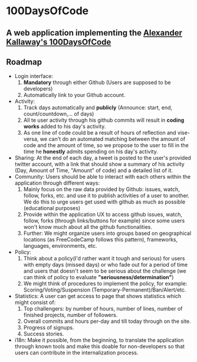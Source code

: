 # 100DaysOfCode
## A web application implementing the [Alexander Kallaway's 100DaysOfCode](https://medium.freecodecamp.com/join-the-100daysofcode-556ddb4579e4#.3x9j0mip1)

## Roadmap


* Login interface:
  1. **Mandatory** through either Github (Users are supposed to be developers)
  2. Automatically link to your Github account.
* Activity:
  1. Track days automatically and **publicly**  (Announce: start, end, count/countdown,... of days)
  2. All te user activity through his github commits will result in **coding works** added to his day's activity.
  3. As one line of code could be a result of hours of reflection and vise-versa, we can't do an automated matching between the amount of code and the amount of time, so we propose to the user to fill in the time he **honestly** admits spending on his day's activity. 
* Sharing: At the end of each day, a tweet is posted to the user's provided twitter account, with a link that should show a summary of his activity (Day, Amount of Time, "Amount" of code) and a detailed list of it.
* Community: Users should be able to interact with each others within the application through different ways:
  1. Mainly focus on the raw data provided by Github: issues, watch, follow, forks, etc. and use it to publish activities of a user to another. We do this to urge users get used with github as much as possible (educational purposes)
  2. Provide within the application UX to access github issues, watch, follow, forks (through links/buttons for example) since some users won't know much about all the github functionalities.
  3. Further: We might organize users into groups based on geographical locations (as FreeCodeCamp follows this pattern), frameworks, languages, environments, etc.
* Policy:
  1. Think about a policy(I'd rather want it tough and serious) for users with empty days (missed days) or who fade out for a period of time and users that doesn't seem to be serious about the challenge (we can think of policy to evaluate **"seriousness/determination"**)
  2. We might think of procedures to implement the policy, for example: Scoring/Voting/Suspension (Temporary-Permanent)/Ban/Alert/etc.
* Statistics: A user can get access to page that shows statistics which might consist of:
  1. Top challengers: by number of hours, number of lines, number of finished projects, number of followers.
  2. Overall commits and hours per-day and till today through on the site.
  3. Progress of signups.
  4. Success stories.
* i18n: Make it possible, from the beginning, to translate the application through known tools and make this doable for non-developers so that users can contribute in the internalization process.

